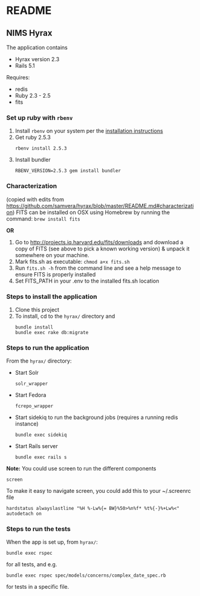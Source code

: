 # README
## NIMS Hyrax

The application contains 
* Hyrax version 2.3
* Rails 5.1

Requires:
* redis
* Ruby 2.3 - 2.5
* fits

### Set up ruby with `rbenv`
1. Install `rbenv` on your system per the [installation instructions](https://github.com/rbenv/rbenv#installation)
2. Get ruby 2.5.3
    ```
    rbenv install 2.5.3
    ```
3. Install bundler
    ```
    RBENV_VERSION=2.5.3 gem install bundler
    ```

### Characterization
(copied with edits from https://github.com/samvera/hyrax/blob/master/README.md#characterization)
FITS can be installed on OSX using Homebrew by running the command: `brew install fits`

**OR**

1. Go to http://projects.iq.harvard.edu/fits/downloads and download a copy of FITS (see above to pick a known working version) & unpack it somewhere on your machine.
1. Mark fits.sh as executable: `chmod a+x fits.sh`
1. Run `fits.sh -h` from the command line and see a help message to ensure FITS is properly installed
1. Set FITS_PATH in your .env to the installed fits.sh location

### Steps to install the application 
1.  Clone this project
2.  To install, cd to the `hyrax/` directory and
    ```
    bundle install
    bundle exec rake db:migrate
    ```

### Steps to run the application
From the `hyrax/` directory:

*  Start Solr
    ```
    solr_wrapper
    ```
* Start Fedora
    ```
    fcrepo_wrapper
   ```
* Start sidekiq to run the background jobs (requires a running redis instance)
    ```
    bundle exec sidekiq
    ```
* Start Rails server
    ```
    bundle exec rails s
    ```
    
**Note:** You could use screen to run the different components
```
screen
```
To make it easy to navigate screen, you could add this to your ~/.screenrc file
```
hardstatus alwayslastline "%H %-Lw%{= BW}%50>%n%f* %t%{-}%+Lw%<"
autodetach on
```

### Steps to run the tests
When the app is set up, from `hyrax/`:

    bundle exec rspec

for all tests, and e.g.

    bundle exec rspec spec/models/concerns/complex_date_spec.rb
for tests in a specific file.
